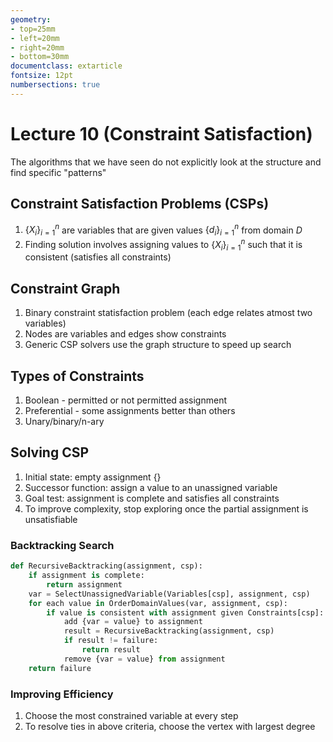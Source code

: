 ```yaml
---
geometry:
- top=25mm
- left=20mm
- right=20mm
- bottom=30mm
documentclass: extarticle
fontsize: 12pt
numbersections: true
---
```


# Lecture 10 (Constraint Satisfaction)

The algorithms that we have seen do not explicitly look at the structure and find specific "patterns"

## Constraint Satisfaction Problems (CSPs)
1. $\{X_i\}_{i=1}^n$ are variables that are given values $\{d_i\}_{i=1}^n$ from domain $D$
2. Finding solution involves assigning values to $\{X_i\}_{i=1}^n$ such that it is consistent (satisfies all constraints)

## Constraint Graph
1. Binary constraint statisfaction problem (each edge relates atmost two variables)
2. Nodes are variables and edges show constraints
3. Generic CSP solvers use the graph structure to speed up search

## Types of Constraints
1. Boolean - permitted or not permitted assignment
2. Preferential - some assignments better than others
3. Unary/binary/n-ary

## Solving CSP
1. Initial state: empty assignment $\{\}$
2. Successor function: assign a value to an unassigned variable
3. Goal test: assignment is complete and satisfies all constraints
4. To improve complexity, stop exploring once the partial assignment is unsatisfiable

### Backtracking Search
```py
def RecursiveBacktracking(assignment, csp):
    if assignment is complete:
        return assignment
    var = SelectUnassignedVariable(Variables[csp], assignment, csp)
    for each value in OrderDomainValues(var, assignment, csp):
        if value is consistent with assignment given Constraints[csp]:
            add {var = value} to assignment
            result = RecursiveBacktracking(assignment, csp)
            if result != failure:
                return result
            remove {var = value} from assignment
    return failure
```

### Improving Efficiency
1. Choose the most constrained variable at every step
2. To resolve ties in above criteria, choose the vertex with largest degree
